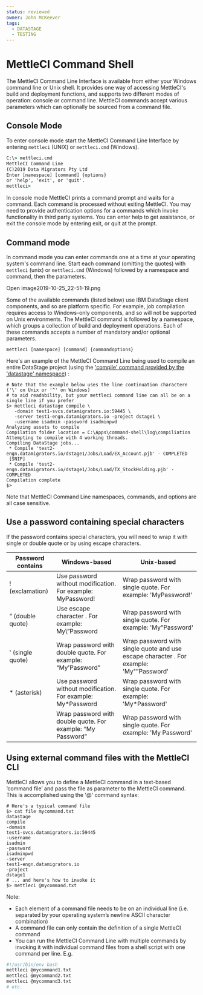 ```yaml
---
status: reviewed
owner: John McKeever
tags:
  - DATASTAGE
  - TESTING
---
```

# MettleCI Command Shell

The MettleCI Command Line Interface is available from either your Windows command line or Unix shell.  It provides one way of accessing MettleCI's build and deployment functions, and supports two different modes of operation: console or command line.  MettleCI commands accept various parameters which can optionally be sourced from a command file.

## Console Mode

To enter console mode start the MettleCI Command Line Interface by entering `mettleci` (UNIX) or `mettleci.cmd` (Windows).

```bat
C:\> mettleci.cmd
MettleCI Command Line
(C)2019 Data Migrators Pty Ltd
Enter [namespace] [command] {options}
or 'help', 'exit', or 'quit'.
mettleci>
```

In console mode MettleCI prints a command prompt and waits for a command. Each command is processed without exiting MettleCI. You may need to provide authentication options for a commands which invoke functionality in third party systems.  You can enter help to get assistance, or exit the console mode by entering exit, or quit at the prompt.

## Command mode

In command mode you can enter commands one at a time at your operating system's command line. Start each command (omitting the quotes) with `mettleci` (unix) or `mettleci.cmd` (Windows) followed by a namespace and command, then the parameters.

Open image2019-10-25_22-51-19.png

Some of the available commands (listed below) use IBM DataStage client components, and so are platform specific.  For example, job compilation requires access to Windows-only components, and so will not be supported on Unix environments.  The MettleCI command is followed by a namespace, which groups a collection of build and deployment operations.  Each of these commands accepts a number of mandatory and/or optional parameters. 


```
mettleci [namespace] [command] {commandoptions}
```

Here's an example of the MettleCI Command Line being used to compile an entire DataStage project (using the ['compile' command provided by the 'datastage' namespace](link.md)) :

```shell
# Note that the example below uses the line continuation charactere ('\' on Unix or '^' on Windows)
# to aid readability, but your mettleci command line can all be on a single line if you prefer 
$> mettleci datastage compile \
   -domain test1-svcs.datamigrators.io:59445 \
   -server test1-engn.datamigrators.io -project dstage1 \
   -username isadmin -password isadminpwd
Analyzing assets to compile
Compilation folder location = C:\Apps\command-shell\log\compiliation
Attempting to compile with 4 working threads.
Compiling DataStage jobs...
 * Compile 'test2-engn.datamigrators.io/dstage1/Jobs/Load/EX_Account.pjb' - COMPLETED
 [SNIP]
 * Compile 'test2-engn.datamigrators.io/dstage1/Jobs/Load/TX_StockHolding.pjb' - COMPLETED
Compilation complete
$> 
```

Note that MettleCI Command Line namespaces, commands, and options are all case sensitive. 

## Use a password containing special characters

If the password contains special characters, you will need to wrap it with single or double quote or by using escape characters.

| Password contains | Windows-based | Unix-based |
|-------------------|---------------|------------|
| ! (exclamation) | Use password without modification. For example: MyPassword! | Wrap password with single quote.  For example: 'MyPassword!' |
| “ (double quote) | Use escape character \. For example: My\”Password | Wrap password with single quote.  For example: 'My"Password' |
| ' (single quote) | Wrap password with double quote.  For example: “My'Password” | Wrap password with single quote and use escape character \.  For example: 'My'\''Password' |
| * (asterisk) | Use password without modification. For example: My*Password | Wrap password with single quote.  For example: 'My*Password' |
| <space> | Wrap password with double quote.  For example: “My Password” | Wrap password with single quote.  For example: 'My Password' |

## Using external command files with the MettleCI CLI

MettleCI allows you to define a MettleCI command in a text-based ‘command file’ and pass the file as parameter to the MettleCI command.  This is accomplished using the '@' command syntax: 

```shell
# Here's a typical command file
$> cat file mycommand.txt
datastage
compile
-domain
test1-svcs.datamigrators.io:59445
-username
isadmin
-password
isadminpwd
-server
test1-engn.datamigrators.io
-project
dstage1
# ... and here's how to invoke it
$> mettleci @mycommand.txt
```

Note:

* Each element of a command file needs to be on an individual line (i.e. separated by your operating system’s newline ASCII character combination)
* A command file can only contain the definition of a single MettleCI command
* You can run the MettleCI Command Line with multiple commands by invoking it with individual command files from a shell script with one command per line. E.g.

```bash
#!/usr/bin/env bash
mettleci @mycommand1.txt
mettleci @mycommand2.txt
mettleci @mycommand3.txt
# etc.
``` 
